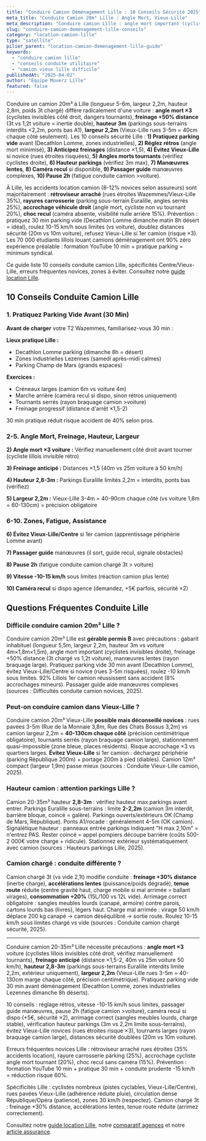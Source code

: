 ```yaml
---
title: "Conduire Camion Déménagement Lille : 10 Conseils Sécurité 2025"
meta_title: "Conduite Camion 20m³ Lille : Angle Mort, Vieux-Lille"
meta_description: "Conduire camion Lille : angle mort important (cyclistes), hauteur 3m (ponts/parkings), largeur 2,5m (Vieux-Lille étroit), freinage anticipé +50%. 10 conseils sécurité."
slug: "conduire-camion-demenagement-lille-conseils"
category: "location-camion-lille"
type: "satellite"
pilier_parent: "location-camion-demenagement-lille-guide"
keywords:
  - "conduire camion lille"
  - "conseils conduite utilitaire"
  - "camion vieux lille difficile"
publishedAt: "2025-04-02"
author: "Équipe Moverz Lille"
featured: false
---
```


Conduire un camion 20m³ à Lille (longueur 5-6m, largeur 2,2m, hauteur 2,8m, poids 3t chargé) diffère radicalement d'une voiture : **angle mort ×3** (cyclistes invisibles côté droit, dangers tournants), **freinage +50% distance** (3t vs 1,2t voiture = inertie double), **hauteur 3m** (parkings sous-terrains interdits <2,2m, ponts bas A1), **largeur 2,2m** (Vieux-Lille rues 3-5m = 40cm chaque côté seulement). Les 10 conseils sécurité Lille : **1) Pratiquez parking vide** avant (Decathlon Lomme, zones industrielles), **2) Réglez rétros** (angle mort minimisé), **3) Anticipez freinages** (distance ×1,5), **4) Évitez Vieux-Lille** si novice (rues étroites risquées), **5) Angles morts tournants** (vérifiez cyclistes droite), **6) Hauteur parkings** (vérifiez 3m max), **7) Manœuvres lentes**, **8) Caméra recul** si disponible, **9) Passager guide** manœuvres complexes, **10) Pause 2h** (fatigue conduite camion >voiture).

À Lille, les accidents location camion (8-12% novices selon assureurs) sont majoritairement : **rétroviseur arraché** (rues étroites Wazemmes/Vieux-Lille 35%), **rayures carrosserie** (parking sous-terrain Euralille, angles serrés 25%), **accrochage véhicule droit** (angle mort, cycliste non vu tournant 20%), **choc recul** (caméra absente, visibilité nulle arrière 15%). Prévention : pratiquez 30 min parking vide (Decathlon Lomme dimanche matin 8h désert = idéal), roulez 10-15 km/h sous limites (vs voiture), doublez distances sécurité (20m vs 10m voiture), refusez Vieux-Lille si 1er camion (risque ×3). Les 70 000 étudiants lillois louant camions déménagement ont 90% zéro expérience préalable : formation YouTube 10 min + pratique parking = minimum syndical.

Ce guide liste 10 conseils conduite camion Lille, spécificités Centre/Vieux-Lille, erreurs fréquentes novices, zones à éviter. Consultez notre [guide location Lille](/blog/location-camion-lille/location-camion-demenagement-lille-guide).

## 10 Conseils Conduite Camion Lille

### 1. Pratiquez Parking Vide Avant (30 Min)

**Avant de charger** votre T2 Wazemmes, familiarisez-vous 30 min :

**Lieux pratique Lille :**
- Decathlon Lomme parking (dimanche 8h = désert)
- Zones industrielles Lezennes (samedi après-midi calmes)
- Parking Champ de Mars (grands espaces)

**Exercices :**
- Créneaux larges (camion 6m vs voiture 4m)
- Marche arrière (caméra recul si dispo, sinon rétros uniquement)
- Tournants serrés (rayon braquage camion >voiture)
- Freinage progressif (distance d'arrêt ×1,5-2)

30 min pratique réduit risque accident de 40% selon pros.

### 2-5. Angle Mort, Freinage, Hauteur, Largeur

**2) Angle mort ×3 voiture :** Vérifiez manuellement côté droit avant tourner (cycliste lillois invisible rétro)

**3) Freinage anticipé :** Distances ×1,5 (40m vs 25m voiture à 50 km/h)

**4) Hauteur 2,8-3m :** Parkings Euralille limités 2,2m = interdits, ponts bas (vérifiez)

**5) Largeur 2,2m :** Vieux-Lille 3-4m = 40-90cm chaque côté (vs voiture 1,8m = 60-130cm) = précision obligatoire

### 6-10. Zones, Fatigue, Assistance

**6) Évitez Vieux-Lille/Centre** si 1er camion (apprentissage périphérie Lomme avant)

**7) Passager guide** manœuvres (il sort, guide recul, signale obstacles)

**8) Pause 2h** (fatigue conduite camion chargé 3t > voiture)

**9) Vitesse -10-15 km/h** sous limites (réaction camion plus lente)

**10) Caméra recul** si dispo agence (demandez, +5€ parfois, sécurité ×2)

## Questions Fréquentes Conduite Lille

### Difficile conduire camion 20m³ Lille ?

Conduire camion 20m³ Lille est **gérable permis B** avec précautions : gabarit inhabituel (longueur 5,5m, largeur 2,2m, hauteur 3m vs voiture 4m×1,8m×1,5m), angle mort important (cyclistes invisibles droite), freinage +50% distance (3t chargé vs 1,2t voiture), manœuvres lentes (rayon braquage large). Pratiquez parking vide 30 min avant (Decathlon Lomme), évitez Vieux-Lille/Centre si novice (rues 3-5m risquées), roulez -10 km/h sous limites. 92% Lillois 1er camion réussissent sans accident (8% accrochages mineurs). Passager guide aide manœuvres complexes (sources : Difficultés conduite camion novices, 2025).

### Peut-on conduire camion dans Vieux-Lille ?

Conduire camion 20m³ Vieux-Lille **possible mais déconseillé novices** : rues pavées 3-5m (Rue de la Monnaie 3,8m, Rue des Chats Bossus 3,2m) vs camion largeur 2,2m = **40-130cm chaque côté** (précision centimétrique obligatoire), tournants serrés (rayon braquage camion large), stationnement quasi-impossible (zone bleue, places résidents). Risque accrochage ×3 vs quartiers larges. **Évitez Vieux-Lille** si 1er camion : déchargez périphérie (parking République 200m) + portage 200m à pied (diables). Camion 12m³ compact (largeur 1,9m) passe mieux (sources : Conduite Vieux-Lille camion, 2025).

### Hauteur camion : attention parkings Lille ?

Camion 20-35m³ hauteur **2,8-3m** : vérifiez hauteur max parkings avant entrer. Parkings Euralille sous-terrains : limite **2-2,2m** (camion 3m interdit, barrière bloque, coincé = galère). Parkings ouverts/extérieurs OK (Champ de Mars, République). Ponts A1/rocade : généralement 4-5m (OK camion). Signalétique hauteur : panneaux entrée parkings indiquent "H max 2,10m" = n'entrez PAS. Rester coincé = appel pompiers découpe barrière (coûts 500-2 000€ votre charge + ridicule). Stationnez extérieur systématiquement avec camion (sources : Hauteurs parkings Lille, 2025).

### Camion chargé : conduite différente ?

Camion chargé 3t (vs vide 2,1t) modifie conduite : **freinage +30% distance** (inertie charge), **accélérations lentes** (puissance/poids dégradé), **tenue route** réduite (centre gravité haut, charge mobile si mal arrimée = ballant virages), **consommation +20%** (15L/100 vs 12L vide). Arrimage correct obligatoire : sangles meubles lourds (canapé, armoire) contre parois, cartons lourds bas (livres), légers haut. Charge mal arrimée : virage 50 km/h déplace 200 kg canapé → camion déséquilibré → sortie route. Roulez 10-15 km/h sous limites chargé vs vide (sources : Conduite camion chargé sécurité, 2025).

---

Conduire camion 20-35m³ Lille nécessite précautions : **angle mort ×3** voiture (cyclistes lillois invisibles côté droit, vérifiez manuellement tournants), **freinage anticipé** (distance ×1,5-2, 40m vs 25m voiture 50 km/h), **hauteur 2,8-3m** (parkings sous-terrains Euralille interdits limite 2,2m, extérieur uniquement), **largeur 2,2m** (Vieux-Lille rues 3-5m = 40-130cm marge chaque côté, précision centimétrique). Pratiquez parking vide 30 min avant déménagement (Decathlon Lomme, zones industrielles Lezennes dimanche 8h déserts).

10 conseils : réglage rétros, vitesse -10-15 km/h sous limites, passager guide manœuvres, pause 2h (fatigue camion >voiture), caméra recul si dispo (+5€, sécurité ×2), arrimage correct (sangles meubles lourds, charge stable), vérification hauteur parkings (3m vs 2,2m limite sous-terrains), évitez Vieux-Lille novices (rues étroites risque ×3), tournants larges (rayon braquage camion large), distances sécurité doublées (20m vs 10m voiture).

Erreurs fréquentes novices Lille : rétroviseur arraché rues étroites (35% accidents location), rayure carrosserie parking (25%), accrochage cycliste angle mort tournant (20%), choc recul sans caméra (15%). Prévention : formation YouTube 10 min + pratique 30 min + conduite prudente -15 km/h = réduction risque 60%.

Spécificités Lille : cyclistes nombreux (pistes cyclables, Vieux-Lille/Centre), rues pavées Vieux-Lille (adhérence réduite pluie), circulation dense République/Opéra (patience), zones 30 km/h (respectez). Camion chargé 3t : freinage +30% distance, accélérations lentes, tenue route réduite (arrimez correctement).

Consultez notre [guide location Lille](/blog/location-camion-lille/location-camion-demenagement-lille-guide), notre [comparatif agences](/blog/location-camion-lille/agences-location-camion-lille-comparatif) et notre [article assurance](/blog/location-camion-lille/assurance-location-camion-lille-franchise).







